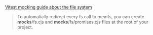 [Vitest mocking guide about the file system](https://vitest.dev/guide/mocking.html#file-system)

> To automatially redirect every fs call to memfs, you can create __mocks__/fs.cjs and __mocks__/fs/promises.cjs files at the root of your project.